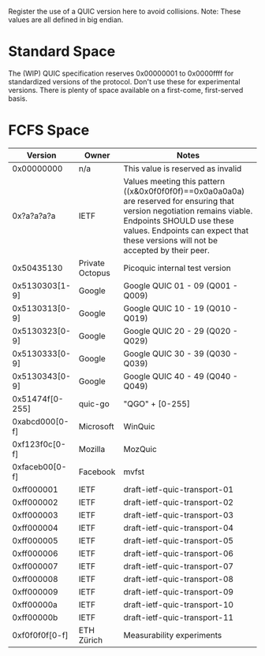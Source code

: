 Register the use of a QUIC version here to avoid collisions. Note: These values are all defined in big endian.

# Standard Space

The (WIP) QUIC specification reserves 0x00000001 to 0x0000ffff for standardized versions of the protocol. Don't use these for experimental versions. There is plenty of space available on a first-come, first-served basis.

# FCFS Space

| Version | Owner | Notes |
|---------|-------|-------|
| 0x00000000 | n/a | This value is reserved as invalid |
| 0x?a?a?a?a | IETF | Values meeting this pattern ((x&0x0f0f0f0f)==0x0a0a0a0a) are reserved for ensuring that version negotiation remains viable.  Endpoints SHOULD use these values.  Endpoints can expect that these versions will not be accepted by their peer. |
| 0x50435130     | Private Octopus | Picoquic internal test version | 
| 0x5130303[1-9] | Google | Google QUIC 01 - 09 (Q001 - Q009) |
| 0x5130313[0-9] | Google | Google QUIC 10 - 19 (Q010 - Q019) |
| 0x5130323[0-9] | Google | Google QUIC 20 - 29 (Q020 - Q029) |
| 0x5130333[0-9] | Google | Google QUIC 30 - 39 (Q030 - Q039) |
| 0x5130343[0-9] | Google | Google QUIC 40 - 49 (Q040 - Q049) |
| 0x51474f[0-255] | quic-go | "QGO" + [0-255]
| 0xabcd000[0-f] | Microsoft | WinQuic |
| 0xf123f0c[0-f] | Mozilla | MozQuic |
| 0xfaceb00[0-f] | Facebook | mvfst |
| 0xff000001 | IETF | draft-ietf-quic-transport-01 |
| 0xff000002 | IETF | draft-ietf-quic-transport-02 |
| 0xff000003 | IETF | draft-ietf-quic-transport-03 |
| 0xff000004 | IETF | draft-ietf-quic-transport-04 |
| 0xff000005 | IETF | draft-ietf-quic-transport-05 |
| 0xff000006 | IETF | draft-ietf-quic-transport-06 |
| 0xff000007 | IETF | draft-ietf-quic-transport-07 |
| 0xff000008 | IETF | draft-ietf-quic-transport-08 |
| 0xff000009 | IETF | draft-ietf-quic-transport-09 |
| 0xff00000a | IETF | draft-ietf-quic-transport-10 |
| 0xff00000b | IETF | draft-ietf-quic-transport-11 |
| 0xf0f0f0f[0-f] | ETH Zürich | Measurability experiments |